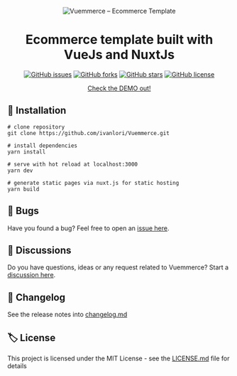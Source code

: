 <p style="text-align: center;">
  <img
    src="https://raw.githubusercontent.com/ivanlori/Vuemmerce/master/media/Vuemmerce-logo.jpg"
    alt="Vuemmerce – Ecommerce Template"
  />
</p>
<h1 style="text-align: center">
  Ecommerce template built with VueJs and NuxtJs
</h1>
<p style="text-align: center">
<a href="https://github.com/ivanlori/Vuemmerce/issues"><img alt="GitHub issues" src="https://img.shields.io/github/issues/ivanlori/Vuemmerce"></a>
<a href="https://github.com/ivanlori/Vuemmerce/network"><img alt="GitHub forks" src="https://img.shields.io/github/forks/ivanlori/Vuemmerce"></a>
<a href="https://github.com/ivanlori/Vuemmerce/stargazers"><img alt="GitHub stars" src="https://img.shields.io/github/stars/ivanlori/Vuemmerce"></a>
<a href="https://github.com/ivanlori/Vuemmerce/blob/master/LICENSE"><img alt="GitHub license" src="https://img.shields.io/github/license/ivanlori/Vuemmerce"></a>
</p>

<p style="text-align: center;">
  <a href="https://ivanlori.github.io/Vuemmerce">Check the DEMO out!</a>
</p>

## 🚀 Installation

```
# clone repository
git clone https://github.com/ivanlori/Vuemmerce.git

# install dependencies
yarn install

# serve with hot reload at localhost:3000
yarn dev

# generate static pages via nuxt.js for static hosting
yarn build
```

## 🐛 Bugs

Have you found a bug? Feel free to open an <a href="https://github.com/ivanlori/Vuemmerce/issues/new?assignees=&labels=&template=bug_report.md&title=">issue here</a>.

## 🙋 Discussions
Do you have questions, ideas or any request related to Vuemmerce? Start a <a href="https://github.com/ivanlori/Vuemmerce/discussions">discussion here</a>.

## 📌 Changelog

See the release notes into [changelog.md](changelog.md)

## 🏷️ License

This project is licensed under the MIT License - see the [LICENSE.md](LICENSE.md) file for details
